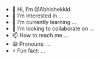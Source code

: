 - 👋 Hi, I’m @Abhishekkld
- 👀 I’m interested in ...
- 🌱 I’m currently learning ...
- 💞️ I’m looking to collaborate on ...
- 📫 How to reach me ...
- 😄 Pronouns: ...
- ⚡ Fun fact: ...

<!---
Abhishekkld/Abhishekkld is a ✨ special ✨ repository because its `README.md` (this file) appears on your GitHub profile.
You can click the Preview link to take a look at your changes.
--->
